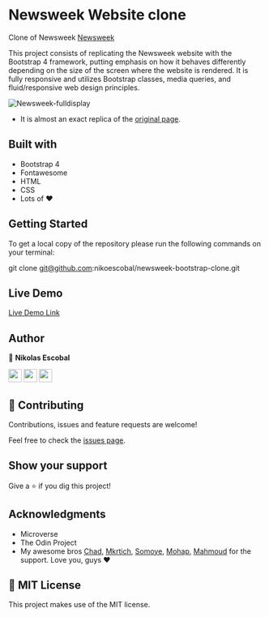 # Newsweek Website clone
Clone of Newsweek [Newsweek](https://www.newsweek.com/)

This project consists of replicating the Newsweek website with the Bootstrap 4 framework, putting emphasis on how it behaves differently depending on the size of the screen where the website is rendered. It is fully responsive and utilizes Bootstrap classes, media queries, and fluid/responsive web design principles.


![Newsweek-fulldisplay](https://user-images.githubusercontent.com/62937819/93126236-ad6dc600-f6fe-11ea-9a01-07932854e608.jpg)


- It is almost an exact replica of the [original page](https://imgur.com/a/jvAifdd).


## Built with

- Bootstrap 4
- Fontawesome
- HTML 
- CSS
- Lots of :heart: 

## Getting Started

To get a local copy of the repository please run the following commands on your terminal:

git clone git@github.com:nikoescobal/newsweek-bootstrap-clone.git

## Live Demo

[Live Demo Link](https://rawcdn.githack.com/nikoescobal/newsweek-bootstrap-clone/664cf36ce37f4cd4242db2702a6e0be20e5b57a2/index.html)

## Author

👤 **Nikolas Escobal**

[<code><img height="26" src="https://cdn.iconscout.com/icon/free/png-256/github-153-675523.png"></code>](https://github.com/nikoescobal)
[<code><img height="26" src="https://upload.wikimedia.org/wikipedia/sco/thumb/9/9f/Twitter_bird_logo_2012.svg/1200px-Twitter_bird_logo_2012.svg.png"></code>](https://twitter.com/nikoescobal)
[<code><img height="26" src="https://upload.wikimedia.org/wikipedia/commons/thumb/c/c9/Linkedin.svg/1200px-Linkedin.svg.png"></code>](https://www.linkedin.com/in/nikolas-escobal/)

## 🤝 Contributing

Contributions, issues and feature requests are welcome!

Feel free to check the [issues page](issues/).

## Show your support

Give a ⭐️ if you dig this project!

## Acknowledgments

- Microverse
- The Odin Project
- My awesome bros [Chad](https://github.com/El-Potato-Slayer), [Mkrtich](https://github.com/MkrtichSargsyan/), [Somoye](https://github.com/somoye123/), [Mohap](https://github.com/mohapakram), [Mahmoud](https://github.com/MahmoudBakr23/) for the support. Love you, guys :heart:


## 📝 MIT License

This project makes use of the MIT license.
